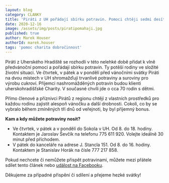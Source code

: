 ```yaml
---
layout: blog
category: CLANKY
title: 'Piráti z UH pořádají sbírku potravin. Pomoci chtěji sedmi desítkám chudých rodin'
date: 2020-12-16
image: /assets/img/posts/piratipomahaji.jpg
published: true
author: Marek Houser
authorId: marek.houser
tags: 'pomoc charita dobročinnost'
---
```


Piráti z Uherského Hradiště se rozhodli v této nelehké době přidat k vlně předvánoční pomoci a pořádají sbírku potravin. Ty potěší rodiny ve složité životní situaci. Ve čtvrtek, v pátek a v pondělí před vánočními svátky Piráti na dvou místech v UH shromažďují trvanlivé potraviny a suroviny pro výrobu cukroví. Příjemci nashromážděných potravin budou klienti uherskohradišťské Charity. V současné chvíli jde o cca 70 rodin s dětmi.

Přímo členové a příznivci Pirátů z regionu chtějí z vlastních prostředků pro každou rodinu zajistit alespoň vánočku a další drobnosti. Cokoli, co by se vybralo během zmíněných tří dnů od veřejnoti, by byl příjemný bonus.

**Kam a kdy můžete potraviny nosit?**

- Ve čtvrtek, v pátek a v pondělí do Sokola v UH. Od 8. do 18. hodiny. Kontaktem je Jaroslav Ševčík na telefonu 775 611 920. Volejte ideálně 30 minut před příchodem.
- V pátek do kanceláře na adrese J. Stancla 151. Od 8. do 16. hodiny. Kontaktem je Stanislav Horák na čísle 777 217 858.

Pokud nechcete či nemůžete přispět potravinami, můžete mezi přátele sdílet tento článek nebo <a href="ttps://www.facebook.com/events/494842808146836/" target="_blank">událost na Facebooku</a>.

Děkujeme za případné přispění či sdílení a přejeme hezké svátky!
